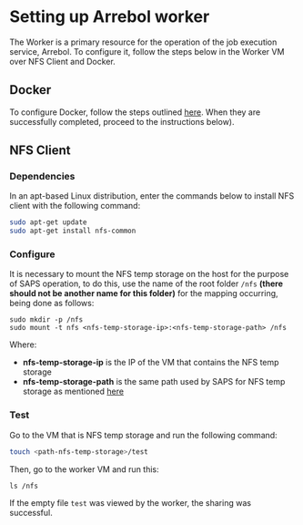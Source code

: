 # Setting up Arrebol worker

The Worker is a primary resource for the operation of the job execution service, Arrebol. To configure it, follow the steps below in the Worker VM over NFS Client and Docker.

## Docker

To configure Docker, follow the steps outlined [here](https://github.com/wesleymonte/worker-deployment). When they are successfully completed, proceed to the instructions below).

## NFS Client

### Dependencies

In an apt-based Linux distribution, enter the commands below to install NFS client with the following command:

```bash
sudo apt-get update
sudo apt-get install nfs-common
```

### Configure

It is necessary to mount the NFS temp storage on the host for the purpose of SAPS operation, to do this, use the name of the root folder `/nfs` **(there should not be another name for this folder)** for the mapping occurring, being done as follows:

```
sudo mkdir -p /nfs
sudo mount -t nfs <nfs-temp-storage-ip>:<nfs-temp-storage-path> /nfs
```

Where:
- **nfs-temp-storage-ip** is the IP of the VM that contains the NFS temp storage
- **nfs-temp-storage-path** is the same path used by SAPS for NFS temp storage as mentioned [here](https://github.com/ufcg-lsd/saps-engine/blob/develop/docs/archiver-install.md#temporary-storage)

### Test

Go to the VM that is NFS temp storage and run the following command:
```bash
touch <path-nfs-temp-storage>/test
```

Then, go to the worker VM and run this:
```
ls /nfs
```

If the empty file `test` was viewed by the worker, the sharing was successful.
